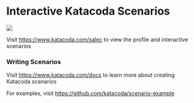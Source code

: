 # Interactive Katacoda Scenarios

[![](http://shields.katacoda.com/katacoda/salec/count.svg)](https://www.katacoda.com/salec "Get your profile on Katacoda.com")

Visit https://www.katacoda.com/salec to view the profile and interactive scenarios

### Writing Scenarios
Visit https://www.katacoda.com/docs to learn more about creating Katacoda scenarios

For examples, visit https://github.com/katacoda/scenario-example
